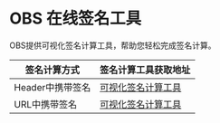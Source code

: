 # OBS 在线签名工具

OBS提供可视化签名计算工具，帮助您轻松完成签名计算。

| 签名计算方式 | 签名计算工具获取地址 |
| ------- | ---------------- |
| Header中携带签名 | [可视化签名计算工具](https://noaccident.github.io/obs-sgnature-tools/en-us/header_signature.html) |
| URL中携带签名 | [可视化签名计算工具](https://noaccident.github.io/obs-sgnature-tools/en-us/query_signature.html) |





